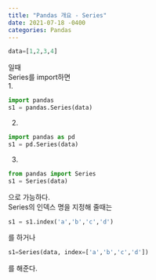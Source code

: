 ```yaml
---
title: "Pandas 개요 - Series"
date: 2021-07-18 -0400
categories: Pandas
---
```

```python
data=[1,2,3,4]
```
일때  
Series를 import하면  
1.
```python
import pandas
s1 = pandas.Series(data)
```
2.
```python
import pandas as pd
s1 = pd.Series(data)
```
3.
```python
from pandas import Series
s1 = Series(data)
```
으로 가능하다.  
Series의 인덱스 명을 지정해 줄때는
```python
s1 = s1.index('a','b','c','d')
```
를 하거나  
```python
s1=Series(data, index=['a','b','c','d'])
```
를 해준다.
